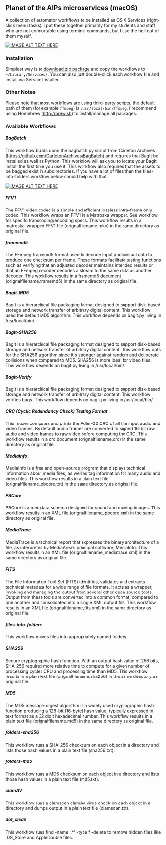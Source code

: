 ## Planet of the AIPs microservices (macOS)

A collection of automator workflows to be installed as OS X Services (right-click menu tasks). I put these together primarily for my students and staff who are not comfortable using terminal commands, but I use the hell out of them myself.

[![IMAGE ALT TEXT HERE](https://tvc15brian.github.io/images/1.png)](https://tvc15brian.github.io/images/1.png)

### Installation

Simplest way is to [download zip package](https://github.com/tvc15brian/dpu-microservices/archive/master.zip) and copy the workflows to `~/Library/Services/`. You can also just double-click each workflow file and install via Service Installer.

### Other Notes

Please note that most workflows are using third-party scripts, the default path of them (for example `ffmpeg`) is `/usr/local/bin/ffmpeg`. I recommend using Homebrew (http://brew.sh) to install/manage all packages.

### Available Workflows
##### BagBatch 

This workflow builds upon the bagbatch.py script from Carleton Archives (https://github.com/CarletonArchives/BagBatch) and requires that BagIt be installed as well as Python. This workflow will ask you to locate your BagIt install the first time you use it. This workflow also requires that the assets to be bagged exist in subdirectories. If you have a lot of files then the files-into-folders workflow below should help with that. 

[![IMAGE ALT TEXT HERE](https://tvc15brian.github.io/images/2.png)](https://youtu.be/f5mIuS3_5Fg)

##### FFV1 

The FFV1 video codec is a simple and efficient lossless intra-frame only codec. This workflow wraps an FFV1 in a Matroska wrapper. See workflow for specifc transcoding/encoding specs. This workflow results in a matroska-wrapped FFV1 file (orignalfilename.mkv) in the same directory as original file.

##### framemd5

The FFmpeg ​framemd5 format used to decode input audiovisual data to produce one checksum per frame. These formats facilitate testing functions such as verifying that an adjusted decoder maintains intended results or that an FFmpeg decoder decodes a stream to the same data as another decoder. This workflow results in a framemd5 document (orignalfilename.framemd5) in the same directory as original file.

##### BagIt-MD5

BagIt is a hierarchical file packaging format designed to support disk-based storage and network transfer of arbitrary digital content. This workflow used the default MD5 algorithm. This workflow depends on bagit.py living in /usr/local/bin/.
 
##### BagIt-SHA256

BagIt is a hierarchical file packaging format designed to support disk-based storage and network transfer of arbitrary digital content. This workflow opts for the SHA256 algorithm since it's stronger against random and deliberate collisions when compared to MD5. SHA256 is more ideal for video files. This workflow depends on bagit.py living in /usr/local/bin/.

##### BagIt-Verify

BagIt is a hierarchical file packaging format designed to support disk-based storage and network transfer of arbitrary digital content. This workflow verifies bags. This workflow depends on bagit.py living in /usr/local/bin/.

##### CRC (Cyclic Redundancy Check) Testing Format

This muxer computes and prints the Adler-32 CRC of all the input audio and video frames. By default audio frames are converted to signed 16-bit raw audio and video frames to raw video before computing the CRC. This workflow results in a crc document (orignalfilename.crc) in the same directory as original file.


##### MediaInfo

MediaInfo is a free and open-source program that displays technical information about media files, as well as tag information for many audio and video files. This workflow results in a plain text file (orignalfilename_pbcore.txt) in the same directory as original file.

##### PBCore

PBCore is a metadata schema designed for sound and moving images. This workflow results in an XML file (orignalfilename_pbcore.xml) in the same directory as original file.


##### MediaTrace

MediaTrace is a technical report that expresses the binary architecture of a file, as interpreted by MediaArea’s principal software, MediaInfo. This workflow results in an XML file (orignalfilename_mediatrace.xml) in the same directory as original file.


##### FITS

The File Information Tool Set (FITS) identifies, validates and extracts technical metadata for a wide range of file formats. It acts as a wrapper, invoking and managing the output from several other open source tools. Output from these tools are converted into a common format, compared to one another and consolidated into a single XML output file. This workflow results in an XML file (orignalfilename_fits.xml) in the same directory as original file.

##### files-into-folders

This workflow moves files into appropriately named folders. 


##### SHA256

Secure cryptographic hash function. With an output hash value of 256 bits, SHA-256 requires more relative time to compute for a given number of processing cycles CPU and processing time than MD5. This workflow results in a plain text file (orignalfilename.sha256) in the same directory as original file.


##### MD5

The MD5 message-digest algorithm is a widely used cryptographic hash function producing a 128-bit (16-byte) hash value, typically expressed in text format as a 32 digit hexadecimal number. This workflow results in a plain text file (orignalfilename.md5) in the same directory as original file.


##### folders-sha256

This workflow runs a SHA-256 checksum on each object in a directory and lists those hash values in a plain text file (sha256.txt).

##### folders-md5

This workflow runs a MD5 checksum on each object in a directory and lists those hash values in a plain text file (md5.txt).


##### clamAV

This workflow runs a clamscan clamAV virus check on each object in a directory and dumps output in a plain text file (clamscan.txt).

##### dot_clean

This workflow runs find -name '.*' -type f -delete to remove hidden files like .DS_Store and AppleDouble files.
